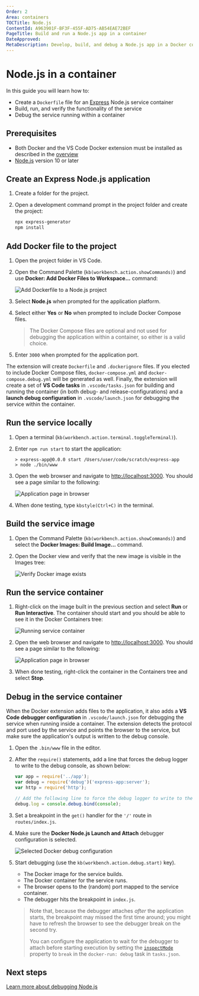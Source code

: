 ```yaml
---
Order: 2
Area: containers
TOCTitle: Node.js
ContentId: A963901F-BF3F-455F-AD75-AB54EAE72BEF
PageTitle: Build and run a Node.js app in a container
DateApproved:
MetaDescription: Develop, build, and debug a Node.js app in a Docker container, using Visual Studio Code.
---
```

# Node.js in a container

In this guide you will learn how to:

- Create a `Dockerfile` file for an [Express](https://expressjs.com/) Node.js service container
- Build, run, and verify the functionality of the service
- Debug the service running within a container

## Prerequisites

- Both Docker and the VS Code Docker extension must be installed as described in the [overview](overview.md#installation)
- [Node.js](https://nodejs.org/) version 10 or later

## Create an Express Node.js application

1. Create a folder for the project.
1. Open a development command prompt in the project folder and create the project:

   ```bash
   npx express-generator
   npm install
   ```

## Add Docker file to the project

1. Open the project folder in VS Code.
1. Open the Command Palette (`kb(workbench.action.showCommands)`) and use **Docker: Add Docker Files to Workspace...** command:

   ![Add Dockerfile to a Node.js project](images/quickstarts/node-add-node.png)

1. Select **Node.js** when prompted for the application platform.
1. Select either **Yes** or **No** when prompted to include Docker Compose files.

   > The Docker Compose files are optional and not used for debugging the application within a container, so either is a valid choice.

1. Enter `3000` when prompted for the application port.

The extension will create `Dockerfile` and `.dockerignore` files. If you elected to include Docker Compose files, `docker-compose.yml` and `docker-compose.debug.yml` will be generated as well. Finally, the extension will create a set of **VS Code tasks** in `.vscode/tasks.json` for building and running the container (in both debug- and release-configurations) and a **launch debug configuration** in `.vscode/launch.json` for debugging the service within the container.

## Run the service locally

1. Open a terminal (`kb(workbench.action.terminal.toggleTerminal)`).
1. Enter `npm run start` to start the application:

   ```output
   > express-app@0.0.0 start /Users/user/code/scratch/express-app
   > node ./bin/www
   ```

1. Open the web browser and navigate to [http://localhost:3000](http://localhost:3000). You should see a page similar to the following:

   ![Application page in browser](images/quickstarts/node-run-browser.png)

1. When done testing, type `kbstyle(Ctrl+C)` in the terminal.

## Build the service image

1. Open the Command Palette (`kb(workbench.action.showCommands)`) and select the **Docker Images: Build Image...** command.
1. Open the Docker view and verify that the new image is visible in the Images tree:

   ![Verify Docker image exists](images/quickstarts/node-verify-image.png)

## Run the service container

1. Right-click on the image built in the previous section and select **Run** or **Run Interactive**. The container should start and you should be able to see it in the Docker Containers tree:

   ![Running service container](images/quickstarts/node-running-container.png)

1. Open the web browser and navigate to [http://localhost:3000](http://localhost:3000). You should see a page similar to the following:

   ![Application page in browser](images/quickstarts/node-run-browser.png)

1. When done testing, right-click the container in the Containers tree and select **Stop**.

## Debug in the service container

When the Docker extension adds files to the application, it also adds a **VS Code debugger configuration** in `.vscode/launch.json` for debugging the service when running inside a container. The extension detects the protocol and port used by the service and points the browser to the service, but make sure the application's output is written to the debug console.

1. Open the `.bin/www` file in the editor.
1. After the `require()` statements, add a line that forces the debug logger to write to the debug console, as shown below:

   ```javascript
   var app = require('../app');
   var debug = require('debug')('express-app:server');
   var http = require('http');

   // Add the following line to force the debug logger to write to the debug console.
   debug.log = console.debug.bind(console);
   ```

1. Set a breakpoint in the `get()` handler for the `'/'` route in `routes/index.js`.

1. Make sure the **Docker Node.js Launch and Attach** debugger configuration is selected.

   ![Selected Docker debug configuration](images/quickstarts/node-debug-configuration.png)

1. Start debugging (use the `kb(workbench.action.debug.start)` key).
    - The Docker image for the service builds.
    - The Docker container for the service runs.
    - The browser opens to the (random) port mapped to the service container.
    - The debugger hits the breakpoint in `index.js`.

    > Note that, because the debugger attaches *after* the application starts, the breakpoint may missed the first time around; you might have to refresh the browser to see the debugger break on the second try.
    >
    > You can configure the application to wait for the debugger to attach before starting execution by setting the [`inspectMode`](/docs/containers/reference.md#node-object-properties-docker-run-task) property to `break` in the `docker-run: debug` task in `tasks.json`.

## Next steps

[Learn more about debugging Node.js](/docs/containers/debug-node.md)
